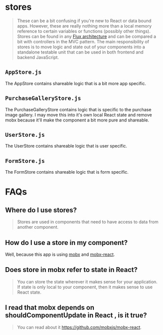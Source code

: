 # stores
> These can be a bit confusing if you're new to React or data bound apps. However,
these are really nothing more than a local memory reference to certain variables or functions (possibly other things). Stores can be found in any [Flux architecture](https://facebook.github.io/flux/) and can be compared a bit with controllers in the MVC pattern. The main responsibility of stores is to move logic and state out of your components into a standalone testable unit that can be used in both frontend and backend JavaScript.

## `AppStore.js`
The AppStore contains shareable logic that is a bit more app specific.

## `PurchaseGalleryStore.js`
The PurchaseGalleryStore contains logic that is specific to the purchase image gallery. I may move this into it's own local React state and remove mobx because it'll make the component a bit more pure and shareable.

## `UserStore.js`
The UserStore contains shareable logic that is user specific.

## `FormStore.js`
The FormStore contains shareable logic that is form specific.


# FAQs

## Where do I use stores?
> Stores are used in components that need to have access to data from another component.

## How do I use a store in my component?
Well, because this app is using [mobx](https://mobx.js.org) and [mobx-react](https://github.com/mobxjs/mobx-react).

## Does store in mobx refer to state in React?
> You can store the state wherever it makes sense for your application. If state is only local to your component, then it makes sense to use React state.

## I read that mobx depends on shouldComponentUpdate in React , is it true?
> You can read about it <https://github.com/mobxjs/mobx-react>.
